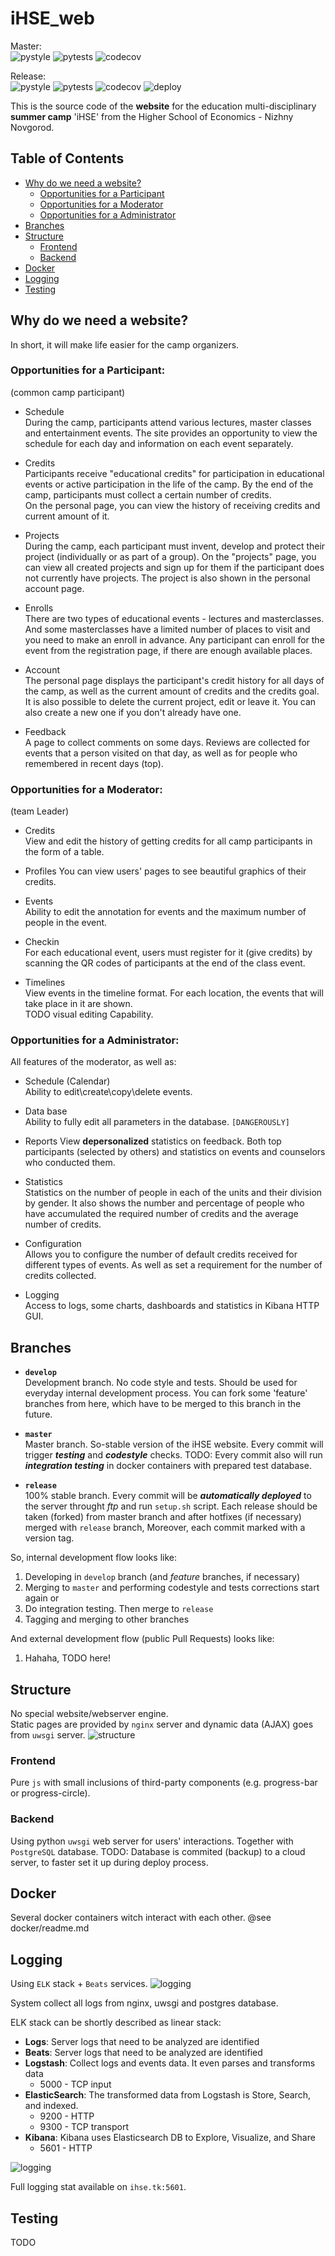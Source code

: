 # iHSE_web

Master:  
![pystyle](https://github.com/k4black/iHSE_web/workflows/pystyle/badge.svg)
![pytests](https://github.com/k4black/iHSE_web/workflows/pytests/badge.svg)
![codecov](https://codecov.io/gh/k4black/iHSE_web/branch/master/graph/badge.svg)

Release:  
![pystyle](https://github.com/k4black/iHSE_web/workflows/pystyle/badge.svg?branch=release)
![pytests](https://github.com/k4black/iHSE_web/workflows/pytests/badge.svg?branch=release)
![codecov](https://codecov.io/gh/k4black/iHSE_web/branch/release/graph/badge.svg)
![deploy](https://github.com/k4black/iHSE_web/workflows/deploy/badge.svg?branch=release)



This is the source code of the **website** for the education multi-disciplinary **summer camp** 'iHSE' from the Higher School of Economics - Nizhny Novgorod.


## Table of Contents
- [Why do we need a website?](#why-do-we-need-a-website)
  - [Opportunities for a Participant](#opportunities-for-a-participant)
  - [Opportunities for a Moderator](#opportunities-for-a-moderator)
  - [Opportunities for a Administrator](#opportunities-for-a-administrator)
- [Branches](#branches)
- [Structure](#structure)
  - [Frontend](#frontend)
  - [Backend](#backend)
- [Docker](#docker)
- [Logging](#logging)
- [Testing](#testing)
 


## Why do we need a website?

In short, it will make life easier for the camp organizers. 


### Opportunities for a Participant:
(common camp participant)  

* Schedule  
During the camp, participants attend various lectures, master classes and entertainment events. The site provides an opportunity to view the schedule for each day and information on each event separately.

* Credits  
Participants receive "educational credits" for participation in educational events or active participation in the life of the camp. By the end of the camp, participants must collect a certain number of credits.  
On the personal page, you can view the history of receiving credits and current amount of it.

* Projects  
During the camp, each participant must invent, develop and protect their project (individually or as part of a group). On the "projects" page, you can view all created projects and sign up for them if the participant does not currently have projects. The project is also shown in the personal account page.   

* Enrolls  
There are two types of educational events - lectures and masterclasses. And some masterclasses have a limited number of places to visit and you need to make an enroll in advance. Any participant can enroll for the event from the registration page, if there are enough available places. 

* Account  
The personal page displays the participant's credit history for all days of the camp, as well as the current amount of credits and the credits goal.  
It is also possible to delete the current project, edit or leave it. You can also create a new one if you don't already have one. 

* Feedback  
A page to collect comments on some days. Reviews are collected for events that a person visited on that day, as well as for people who remembered in recent days (top). 


### Opportunities for a Moderator:
(team Leader)

* Credits  
View and edit the history of getting credits for all camp participants in the form of a table. 

* Profiles 
You can view users' pages to see beautiful graphics of their credits.

* Events  
Ability to edit the annotation for events and the maximum number of people in the event. 

* Checkin  
For each educational event, users must register for it (give credits) by scanning the QR codes of participants at the end of the class event. 

* Timelines  
View events in the timeline format. For each location, the events that will take place in it are shown.  
TODO visual editing Capability. 


### Opportunities for a Administrator:
All features of the moderator, as well as: 


* Schedule (Calendar)  
Ability to edit\create\copy\delete events. 

* Data base  
Ability to fully edit all parameters in the database. `[DANGEROUSLY]`

* Reports
View **depersonalized** statistics on feedback. 
Both top participants (selected by others) and statistics on events and counselors who conducted them. 

* Statistics  
Statistics on the number of people in each of the units and their division by gender. It also shows the number and percentage of people who have accumulated the required number of credits and the average number of credits. 

* Configuration  
Allows you to configure the number of default credits received for different types of events. As well as set a requirement for the number of credits collected.

* Logging  
Access to logs, some charts, dashboards and statistics in Kibana HTTP GUI.



## Branches 

* **`develop`**  
Development branch. No code style and tests. Should be used for everyday internal development process. You can fork some 'feature' branches from here, which have to be merged to this branch in the future. 

* **`master`**  
Master branch. So-stable version of the iHSE website. Every commit will trigger _**testing**_ and _**codestyle**_ checks. 
TODO: Every commit also will run _**integration testing**_ in docker containers with prepared test database. 

* **`release`**  
100% stable branch. Every commit will be _**automatically deployed**_ to the server throught _ftp_ and run `setup.sh` script.
Each release should be taken (forked) from master branch and after hotfixes (if necessary) merged with `release` branch, Moreover, each commit marked with a version tag.

So, internal development flow looks like:
1. Developing in `develop` branch (and _feature_ branches, if necessary)
2. Merging to `master` and performing codestyle and tests corrections
start again or 
3. Do integration testing. Then merge to `release` 
4. Tagging and merging to other branches 

And external development flow (public Pull Requests) looks like:
1. Hahaha, TODO here!



## Structure 
No special website/webserver engine.  
Static pages are provided by `nginx` server and dynamic data (AJAX) goes from `uwsgi` server.
![structure](https://retifrav.github.io/blog/2019/11/03/nginx-uwsgi-python-scripts/images/nginx-uwsgi.png)


### Frontend 
Pure `js` with small inclusions of third-party components (e.g. progress-bar or progress-circle). 

### Backend
Using python `uwsgi` web server for users' interactions. 
Together with `PostgreSQL` database.
TODO: Database is commited (backup) to a cloud server, to faster set it up during deploy process. 


## Docker
Several docker containers witch interact with each other.
@see docker/readme.md



## Logging
Using `ELK` stack + `Beats` services. 
![logging](https://www.elastic.co/static/images/elk/elk-stack-elkb-diagram.svg)

System collect all logs from nginx, uwsgi and postgres database.

ELK stack can be shortly described as linear stack:
* **Logs**: Server logs that need to be analyzed are identified
* **Beats**: Server logs that need to be analyzed are identified
* **Logstash**: Collect logs and events data. It even parses and transforms data
    * 5000 - TCP input
* **ElasticSearch**: The transformed data from Logstash is Store, Search, and indexed.
    * 9200 - HTTP
    * 9300 - TCP transport
* **Kibana**: Kibana uses Elasticsearch DB to Explore, Visualize, and Share
    * 5601 - HTTP 

![logging](https://www.guru99.com/images/tensorflow/082918_1504_ELKStackTut2.png)


Full logging stat available on `ihse.tk:5601`.






## Testing 
TODO

